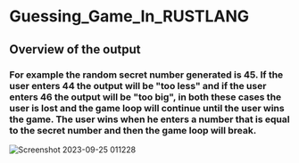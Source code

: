 # Guessing_Game_In_RUSTLANG 

## Overview of the output

### For example the random secret number generated is 45. If the user enters 44 the output will be "too less" and if the user enters 46 the output will be "too big", in both these cases the user is lost and the game loop will continue until the user wins the game. The user wins when he enters a number that is equal to the secret number and then the game loop will break.



![Screenshot 2023-09-25 011228](https://github.com/Pradhyumna789/Guessing_Game_In_RUSTLANG/assets/45138354/5af82bd9-9da6-4a26-a6ce-8a5e937f1def)
